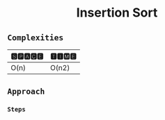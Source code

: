 <h1 align="center">Insertion Sort</h1>

## `Complexities`

| 🆂🅿🅰🅲🅴 | 🆃🅸🅼🅴 |
| -------- | ------- |
| O(n) | O(n2) |


## `Approach`


### `Steps`

